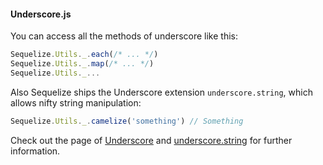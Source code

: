 #### Underscore.js

You can access all the methods of underscore like this:

```js
Sequelize.Utils._.each(/* ... */)
Sequelize.Utils._.map(/* ... */)
Sequelize.Utils._...
```

Also Sequelize ships the Underscore extension `underscore.string`, which allows nifty string manipulation:

```js
Sequelize.Utils._.camelize('something') // Something
```

Check out the page of [Underscore](http://underscorejs.org/) and [underscore.string](https://github.com/epeli/underscore.string) for further information.
